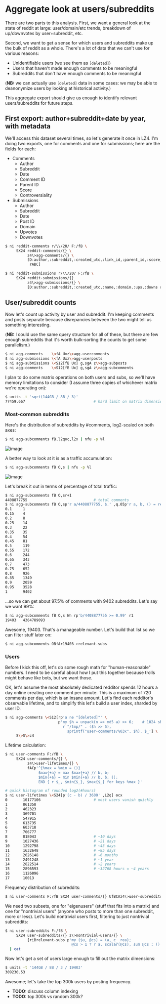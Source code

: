 # Aggregate look at users/subreddits
There are two parts to this analysis. First, we want a general look at the state
of reddit at large: user/domain/etc trends, breakdown of up/downvotes by
user+subreddit, etc.

Second, we want to get a sense for which users and subreddits make up the bulk
of reddit as a whole. There's a lot of data that we can't use for various
reasons:

- Unidentifiable users (we see them as `[deleted]`)
- Users that haven't made enough comments to be meaningful
- Subreddits that don't have enough comments to be meaningful

(**NB:** we can actually use `[deleted]` data in some cases: we may be able to
deanonymize users by looking at historical activity.)

This aggregate export should give us enough to identify relevant
users/subreddits for future steps.

## First export: author+subreddit+date by year, with metadata
We'll access this dataset several times, so let's generate it once in LZ4. I'm
doing two exports, one for comments and one for submissions; here are the fields
for each:

- Comments
    - Author
    - Subreddit
    - Date
    - Comment ID
    - Parent ID
    - Score
    - Controversiality
- Submissions
    - Author
    - Subreddit
    - Date
    - Post ID
    - Domain
    - Upvotes
    - Downvotes

```sh
$ ni reddit-comments r/\\/20/ F:/fB \
     SX24 reddit-comments/{} \
          z4\>agg-comments/{} \
          [D:author,:subreddit,:created_utc,:link_id,:parent_id,:score,:controversiality \
           rABC]

$ ni reddit-submissions r/\\/20/ F:/fB \
     SX24 reddit-submissions/{}
          z4\>agg-submissions/{} \
          [D:author,:subreddit,:created_utc,:name,:domain,:ups,:downs rABC]
```

## User/subreddit counts
Now let's count up activity by user and subreddit. I'm keeping comments and
posts separate because disrepancies between the two might tell us something
interesting.

(**NB:** I could use the same query structure for all of these, but there are
few enough subreddits that it's worth bulk-sorting the counts to get some
parallelism.)

```sh
$ ni agg-comments    \<fA Uxz\>agg-usercomments
$ ni agg-submissions \<fA Uxz\>agg-userposts
$ ni agg-submissions \<S12[fB Ux] g,sgA z\>agg-subposts
$ ni agg-comments    \<S12[fB Ux] g,sgA z\>agg-subcomments
```

I plan to do some matrix operations on both users and subs, so we'll have memory
limitations to consider (I assume three copies of whichever matrix we're
operating on):

```sh
$ units -t 'sqrt(144GB / 8B / 3)'
77459.667                               # hard limit on matrix dimensions
```

### Most-common subreddits
Here's the distribution of subreddits by #comments, log2-scaled on both axes:

```sh
$ ni agg-subcomments fB,l2qoc,l2x | nfu -p %l
```

![image](screenshots/subs-by-comments.png)

A better way to look at it is as a traffic accumulation:

```sh
$ ni agg-subcomments fB O,s | nfu -p %l
```

![image](screenshots/d4d7658e-bf92-11e8-a518-eb322b855670.png)

Let's break it out in terms of percentage of total traffic:

```sh
$ ni agg-subcomments fB O,sr+1
4408877755                              # total comments
$ ni agg-subcomments fB O,sp'r a/4408877755, $.' ,q.05p'r a, b, () = rea'
0.1     1
0.15    4
0.2     8
0.25    14
0.3     22
0.35    35
0.4     54
0.45    81
0.5     119
0.55    172
0.6     244
0.65    343
0.7     473
0.75    652
0.8     926
0.85    1349
0.9     2059
0.95    3528
1       9402
```

...so we can get about 97.5% of comments with 9402 subreddits. Let's say we want
99%:

```sh
$ ni agg-subcomments fB O,s Wn rp'b/4408877755 >= 0.99' r1
19403   4364789093
```

Awesome, 19403. That's a manageable number. Let's build that list so we can
filter stuff later on:

```sh
$ ni agg-subcomments OBfAr19403 >relevant-subs
```

### Users
Before I kick this off, let's do some rough math for "human-reasonable" numbers.
I need to be careful about how I put this together because trolls might behave
like bots, but we want those.

OK, let's assume the most absolutely dedicated redditor spends 12 hours a day
online creating one comment per minute. This is a maximum of 720 comments per
day, which is an insane amount. Let's find each redditor's observable lifetime,
and to simplify this let's build a user index, sharded by user ID.

```sh
$ ni agg-comments \<S12[rp'a ne "[deleted]"' \
                        p'my $h = unpack(n => md5 a) >> 6;    # 1024 shards
                          r "/tmp/" . ($h >> 5),
                            sprintf("user-comments/%03x", $h), $_'] \
     S\>S\>z4
```

Lifetime calculation:

```sh
$ ni user-comments F:/fB \
     SX24 user-comments/{} \
          z4\>user-lifetimes/{} \
          fACp'^{%max = %min = ()}
               $max{+a} = max $max{+a} // b, b;
               $min{+a} = min $min{+a} // b, b; ();
               END { r $_, $min{$_}, $max{$_} for keys %max }'

# quick histogram of rounded log2(#hours)
$ ni user-lifetimes \<S24[p'(c - b) / 3600' ,L2q] ocx
0       10177106                        # most users vanish quickly
1       861358
2       462323
3       369701
4       547915
5       613735
6       603718
7       706777
8       818043                          # ~10 days
9       1027436                         # ~21 days
10      1292798                         # ~43 days
11      1632648                         # ~85 days
12      2026148                         # ~6 months
13      2491248                         # ~1 year
14      2822514                         # ~2 years
15      2896593                         # ~32768 hours = ~4 years
16      1126096
17      10013
```

Frequency distribution of subreddits:

```sh
$ ni user-comments F:/fB SX24 user-comments/{} UfBCAz4\>user-subreddits/{} fAB
```

We need two subsets, one for "eigenusers" (stuff that fits into a matrix) and
one for "nontrivial users" (anyone who posts to more than one subreddit, more or
less). Let's build nontrivial users first, filtering to just nontrivial
subreddits:

```sh
$ ni user-subreddits F:/fB \
     SX24 user-subreddits/{} z\>nontrivial-users/{} \
          [riBrelevant-subs p'my ($u, @cs) = (a, c_ rea);
                              @cs > 1 ? r a, scalar(@cs), sum @cs : ()'] \
  | cat
```

Now let's get a set of users large enough to fill out the matrix dimensions:

```sh
$ units -t '144GB / 8B / 3 / 19403'
309230.53
```

Awesome; let's take the top 300k users by posting frequency.

- **TODO:** discuss column indexing
- **TODO:** top 300k vs random 300k?

